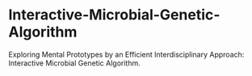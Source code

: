 # Interactive-Microbial-Genetic-Algorithm

Exploring Mental Prototypes by an Efficient Interdisciplinary Approach: Interactive Microbial Genetic Algorithm.
